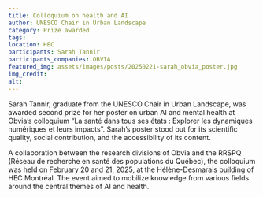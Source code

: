 ```yaml
---
title: Colloquium on health and AI
author: UNESCO Chair in Urban Landscape
category: Prize awarded
tags:
location: HEC
participants: Sarah Tannir
participants_companies: OBVIA
featured_img: assets/images/posts/20250221-sarah_obvia_poster.jpg
img_credit: 
alt:
---
```

Sarah Tannir, graduate from the UNESCO Chair in Urban Landscape, was awarded second prize for her poster on urban AI and mental health at Obvia’s colloquium “La santé dans tous ses états : Explorer les dynamiques numériques et leurs impacts”. Sarah’s poster stood out for its scientific quality, social contribution, and the accessibility of its content.

A collaboration between the research divisions of Obvia and the RRSPQ (Réseau de recherche en santé des populations du Québec), the colloquium was held on February 20 and 21, 2025, at the Hélène-Desmarais building of HEC Montréal. The event aimed to mobilize knowledge from various fields around the central themes of AI and health.
